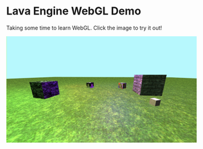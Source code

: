 # Lava Engine WebGL Demo

Taking some time to learn WebGL. Click the image to try it out!

[![WebGL demo screenshot](textures/ss.8.18.png)](https://redifexx.github.io/LavaEngine-WebGL/)
